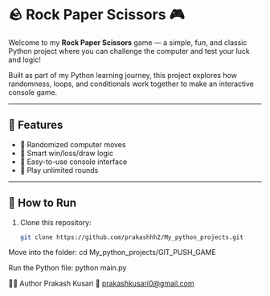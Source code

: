 # 🪨 Rock Paper Scissors 🎮

Welcome to my **Rock Paper Scissors** game — a simple, fun, and classic Python project where you can challenge the computer and test your luck and logic!

Built as part of my Python learning journey, this project explores how randomness, loops, and conditionals work together to make an interactive console game.

---

## 🚀 Features
- 🎲 Randomized computer moves  
- 🧠 Smart win/loss/draw logic  
- 💬 Easy-to-use console interface  
- 🔁 Play unlimited rounds  

---

## 🧩 How to Run

1. Clone this repository:
   ```bash
   git clone https://github.com/prakashhh2/My_python_projects.git


Move into the folder:
cd My_python_projects/GIT_PUSH_GAME


Run the Python file:
python main.py



🧑‍💻 Author
Prakash Kusari
📧 prakashkusari0@gmail.com